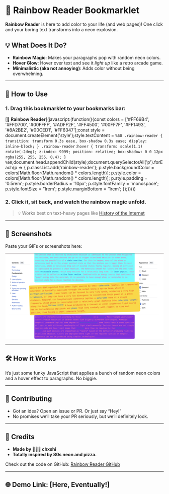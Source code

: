 # 🌈 Rainbow Reader Bookmarklet

**Rainbow Reader** is here to add color to your life (and web pages)! One click and your boring text transforms into a neon explosion. 

## 💡 What Does It Do?

- **Rainbow Magic**: Makes your paragraphs pop with random neon colors.
- **Hover Glow**: Hover over text and see it *light up* like a retro arcade game.
- **Minimalistic (aka not annoying)**: Adds color without being overwhelming.

---

## 🌟 How to Use

### 1. **Drag this bookmarklet to your bookmarks bar:**

[**🌈 Rainbow Reader**](javascript:(function(){const colors = ['#FF69B4', '#FFD700', '#00FFFF', '#ADFF2F', '#FF4500', '#00FF7F', '#FF1493', '#8A2BE2', '#00CED1', '#FF6347'];const style = document.createElement('style');style.textContent = `%60 .rainbow-reader { transition: transform 0.3s ease, box-shadow 0.3s ease; display: inline-block; } .rainbow-reader:hover { transform: scale(1.1) rotate(-2deg); z-index: 9999; position: relative; box-shadow: 0 0 12px rgba(255, 255, 255, 0.4); } %60`;document.head.appendChild(style);document.querySelectorAll('p').forEach(p => { p.classList.add('rainbow-reader'); p.style.backgroundColor = colors[Math.floor(Math.random() * colors.length)]; p.style.color = colors[Math.floor(Math.random() * colors.length)]; p.style.padding = '0.5rem'; p.style.borderRadius = '10px'; p.style.fontFamily = 'monospace'; p.style.fontSize = '1rem'; p.style.marginBottom = '1rem'; });})())

### 2. **Click it, sit back, and watch the rainbow magic unfold.**

> 💡 Works best on text-heavy pages like [History of the Internet](https://en.wikipedia.org/wiki/History_of_the_Internet)

---

## 📸 Screenshots

Paste your GIFs or screenshots here:

![Demo Screenshot](demo.png)

---

## 🛠️ How it Works

It’s just some funky JavaScript that applies a bunch of random neon colors and a hover effect to paragraphs. No biggie.

---

## 🚀 Contributing

- Got an idea? Open an issue or PR. Or just say “Hey!”
- No promises we’ll take your PR seriously, but we’ll definitely look.

---

## 💖 Credits

- **Made by 🧚🏻‍♂️ chxshi**
- **Totally inspired by 80s neon and pizza.**

Check out the code on GitHub: [Rainbow Reader GitHub](https://github.com/NewSmoke38/rainbow-reader)

---

## 🌐 Demo Link: [Here, Eventually!]